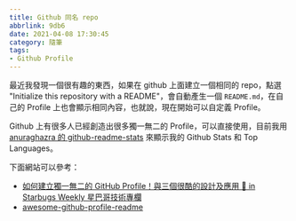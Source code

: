```yaml
---
title: Github 同名 repo
abbrlink: 9db6
date: 2021-04-08 17:30:45
category: 隨筆
tags:
- Github Profile
---
```

最近我發現一個很有趣的東西，如果在 github 上面建立一個相同的 repo，點選 "Initialize this repository with a README"，會自動產生一個 `README.md`，在自己的 Profile 上也會顯示相同內容，也就說，現在開始可以自定義 Profile。
<!-- more -->
Github 上有很多人已經創造出很多獨一無二的 Profile，可以直接使用，目前我用 [anuraghazra 的 github-readme-stats](https://github.com/anuraghazra/github-readme-stats) 來顯示我的 Github Stats 和 Top Languages。

下面網站可以參考：
* [如何建立獨一無二的 GitHub Profile！與三個很酷的設計及應用 🚀 in Starbugs Weekly 星巴哥技術專欄](https://medium.com/starbugs/%E5%A6%82%E4%BD%95%E5%BB%BA%E7%AB%8B%E7%8D%A8%E4%B8%80%E7%84%A1%E4%BA%8C%E7%9A%84-github-profile-%E8%88%87%E4%B8%89%E5%80%8B%E5%BE%88%E9%85%B7%E7%9A%84%E8%A8%AD%E8%A8%88%E5%8F%8A%E6%87%89%E7%94%A8-ef1cbb4b42c1)
* [awesome-github-profile-readme](https://github.com/abhisheknaiidu/awesome-github-profile-readme#tools)
